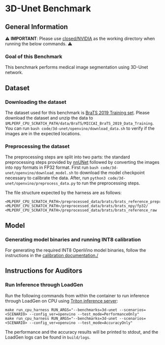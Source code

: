 # 3D-Unet Benchmark

## General Information

:warning: **IMPORTANT**: Please use [closed/NVIDIA](closed/NVIDIA) as the working directory when
running the below commands. :warning:

### Goal of this Benchmark

This benchmark performs medical image segmentation using 3D-Unet network.

## Dataset

### Downloading the dataset

The dataset used for this benchmark is [BraTS 2019 Training set](https://www.med.upenn.edu/cbica/brats2019/registration.html). Please download the dataset and unzip the data to `$MLPERF_CPU_SCRATCH_PATH/data/BraTS/MICCAI_BraTS_2019_Data_Training`. You can run `bash code/3d-unet/openvino/download_data.sh` to verify if the images are in the expected locations.

### Preprocessing the dataset

The preprocessing steps are split into two parts: the standard preprocessing steps provided by [nnUNet](https://github.com/MIC-DKFZ/nnUNet) followed by converting the images into npy formats in FP32 format. First run `bash code/3d-unet/openvino/download_model.sh` to download the model checkpoint necessary to calibrate the data. After, run `python3 code/3d-unet/openvino/preprocess_data.py` to run the preprocessing steps.

The file structure expected by the harness are as follows:

```
<MLPERF_CPU_SCRATCH_PATH>/preprocessed_data/brats/brats_reference_preprocessed/
<MLPERF_CPU_SCRATCH_PATH>/preprocessed_data/brats/brats_npy/fp32/
<MLPERF_CPU_SCRATCH_PATH>/preprocessed_data/brats/brats_reference_raw
```

## Model

### Generating model binaries and running INT8 calibration

For generating the required INT8 OpenVino model binaries, follow the instructions in the [calibration documentation./](../../../calibration_triton_cpu/OpenVINO/3d-unet/README.md) 

## Instructions for Auditors

### Run Inference through LoadGen

Run the following commands from within the container to run inference through LoadGen on CPU using [Triton inference server](https://github.com/triton-inference-server/server):

```
make run_cpu_harness RUN_ARGS="--benchmarks=3d-unet --scenarios=<SCENARIO> --config_ver=openvino --test_mode=PerformanceOnly"
make run_cpu_harness RUN_ARGS="--benchmarks=3d-unet --scenarios=<SCENARIO> --config_ver=openvino --test_mode=AccuracyOnly"
```

The performance and the accuracy results will be printed to stdout, and the LoadGen logs can be found in `build/logs`.
